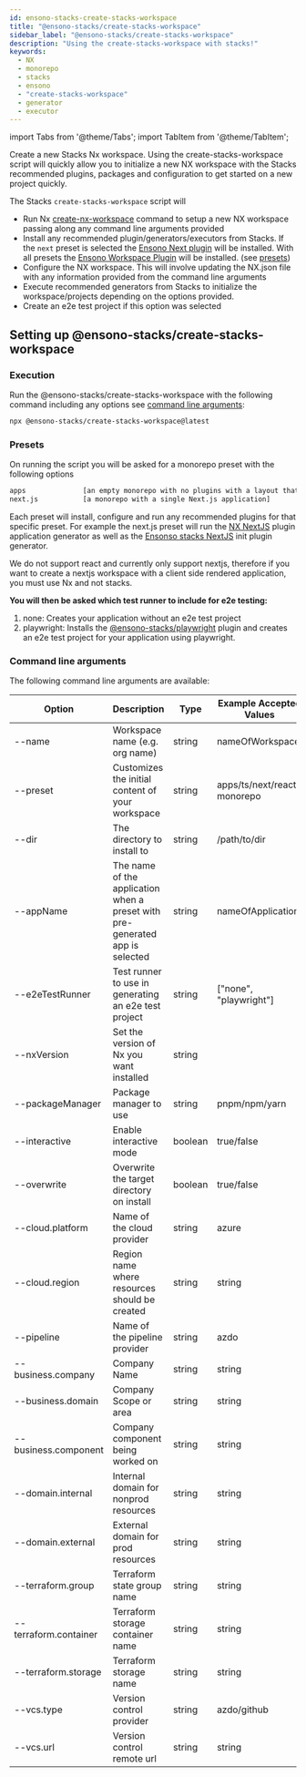 ```yaml
---
id: ensono-stacks-create-stacks-workspace
title: "@ensono-stacks/create-stacks-workspace"
sidebar_label: "@ensono-stacks/create-stacks-workspace"
description: "Using the create-stacks-workspace with stacks!"
keywords:
  - NX
  - monorepo
  - stacks
  - ensono
  - "create-stacks-workspace"
  - generator
  - executor
---
```

import Tabs from '@theme/Tabs';
import TabItem from '@theme/TabItem';

Create a new Stacks Nx workspace. Using the create-stacks-workspace script will quickly allow you to initialize a new NX workspace with the Stacks recommended plugins, packages and configuration to get started on a new project quickly.

The Stacks `create-stacks-workspace` script will 

- Run Nx [create-nx-workspace](https://nx.dev/packages/nx/documents/create-nx-workspace) command to setup a new NX workspace passing along any command line arguments provided 
- Install any recommended plugin/generators/executors from Stacks. If the `next` preset is selected the [Ensono Next plugin](/docs/nx/next/ensono-stacks-next) will be installed. With all presets the [Ensono Workspace Plugin](/docs/nx/workspace/ensono-stacks-workspace) will be installed. (see [presets](/docs/nx/create-stacks-workspace/ensono-stacks-create-stacks-workspace#presets))
- Configure the NX workspace. This will involve updating the NX.json file with any information provided from the command line arguments
- Execute recommended generators from Stacks to initialize the workspace/projects depending on the options provided. 
- Create an e2e test project if this option was selected

## Setting up @ensono-stacks/create-stacks-workspace

### Execution 

Run the @ensono-stacks/create-stacks-workspace with the following command including any options see [command line arguments](/docs/nx/create-stacks-workspace/ensono-stacks-create-stacks-workspace#command-line-arguments):

 ```bash
 npx @ensono-stacks/create-stacks-workspace@latest
  ```

### Presets

On running the script you will be asked for a monorepo preset with the following options

```bash
apps              [an empty monorepo with no plugins with a layout that works best for building apps]
next.js           [a monorepo with a single Next.js application]
```

Each preset will install, configure and run any recommended plugins for that specific preset. For example the next.js preset will run the [NX NextJS](https://nx.dev/packages/next) plugin application generator as well as the [Ensonso stacks NextJS](/docs/nx/next/ensono-stacks-next) init plugin generator.

We do not support react and currently only support nextjs, therefore if you want to create a nextjs workspace with a client side rendered application, you must use Nx and not stacks.

**You will then be asked which test runner to include for e2e testing:**

1. none: Creates your application without an e2e test project     
2. playwright: Installs the [@ensono-stacks/playwright](../playwright/plugin-information.md) plugin and creates an e2e test project for your application using playwright.

### Command line arguments

The following command line arguments are available:

| Option    | Description           | Type      | Example Accepted Values   |Default            |
| ---       | -------------------   | ---       | ---               | ---               |
| --name | Workspace name (e.g. org name)  | string   |  nameOfWorkspace       |               |
| --preset | Customizes the initial content of your workspace  | string    | apps/ts/next/react-monorepo                   |     |
| --dir | The directory to install to  | string   |  /path/to/dir       | ./              |
| --appName | The name of the application when a preset with pre-generated app is selected  | string    | nameOfApplication                  |      |
| --e2eTestRunner | Test runner to use in generating an e2e test project | string | ["none", "playwright"] | none | 
| --nxVersion | Set the version of Nx you want installed  | string    |                   |latest    |
| --packageManager | Package manager to use  | string    | pnpm/npm/yarn                  | npm     |
| --interactive | Enable interactive mode  | boolean    |  true/false                 | true     |
| --overwrite | Overwrite the target directory on install  | boolean    |  true/false                 | false     |
| --cloud.platform | Name of the cloud provider  | string    | azure                  | azure     |
| --cloud.region | Region name where resources should be created  | string    | string                  | euw     |
| --pipeline | Name of the pipeline provider  | string    | azdo                  | azdo     |
| --business.company | Company Name  | string    | string                  |     |
| --business.domain | Company Scope or area  | string    | string                  |     |
| --business.component | Company component being worked on  | string    | string                  |     |
| --domain.internal | Internal domain for nonprod resources  | string    |  string                 |    |
| --domain.external | External domain for prod resources  | string    |  string                 |    |
| --terraform.group | Terraform state group name  | string    |  string                 |     |
| --terraform.container | Terraform storage container name  | string    |  string                 |     |
| --terraform.storage | Terraform storage name  | string    |  string                 |     |
| --vcs.type | Version control provider  | string    | azdo/github                  |     |
| --vcs.url | Version control remote url  | string    |  string                 |     |




